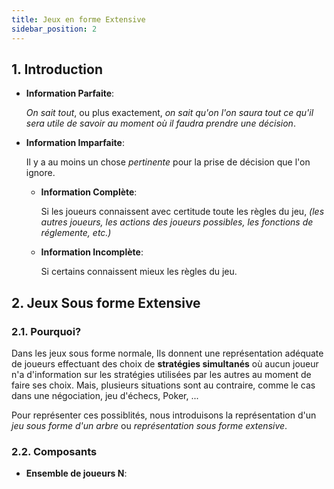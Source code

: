```yaml
---
title: Jeux en forme Extensive
sidebar_position: 2
---
```


## 1. Introduction

- **Information Parfaite**:

  _On sait tout_, ou plus exactement, _on sait qu'on l'on saura tout ce qu'il sera utile de savoir au moment où il faudra prendre une décision_.

- **Information Imparfaite**:

  Il y a au moins un chose _pertinente_ pour la prise de décision que l'on ignore.

  - **Information Complète**:

    Si les joueurs connaissent avec certitude toute les règles du jeu, _(les autres joueurs, les actions des joueurs possibles, les fonctions de réglemente, etc.)_

  - **Information Incomplète**:

    Si certains connaissent mieux les règles du jeu.

## 2. Jeux Sous forme Extensive

### 2.1. Pourquoi?

Dans les jeux sous forme normale, Ils donnent une représentation adéquate de joueurs effectuant des choix de **stratégies simultanés** où aucun joueur n'a d'information sur les stratégies utilisées par les autres au moment de faire ses choix. Mais, plusieurs situations sont au contraire, comme le cas dans une négociation, jeu d'échecs, Poker, ...

Pour représenter ces possiblités, nous introduisons la représentation d'un _jeu sous forme d'un arbre_ ou _représentation sous forme extensive_.

### 2.2. Composants

- **Ensemble de joueurs N**:
